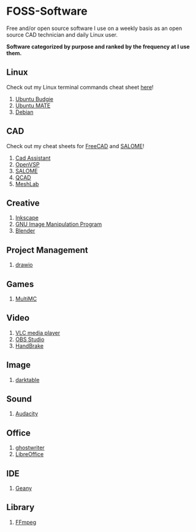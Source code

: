 # FOSS-Software
Free and/or open source software I use on a weekly basis as an open source CAD technician and daily Linux user.

**Software categorized by purpose and ranked by the frequency at I use them.**

## Linux
Check out my Linux terminal commands cheat sheet [here](https://github.com/EvokeMadness/linux-terminal-emulator-cheat-sheets)!

1) [Ubuntu Budgie](https://ubuntubudgie.org/)
2) [Ubuntu MATE](https://ubuntu-mate.org/)
3) [Debian](https://www.debian.org/)

## CAD
Check out my cheat sheets for [FreeCAD](https://github.com/EvokeMadness/FreeCAD-Cheat-Sheets) and [SALOME](https://github.com/EvokeMadness/SALOME-Cheat-Sheets)!

1) [Cad Assistant](https://www.opencascade.com/products/cad-assistant/)
2) [OpenVSP](http://openvsp.org/)
3) [SALOME](https://www.salome-platform.org/)
4) [QCAD](https://www.qcad.org/en/)
5) [MeshLab](https://www.meshlab.net/)

## Creative

1) [Inkscape](https://inkscape.org/)
2) [GNU Image Manipulation Program](https://www.gimp.org/)
3) [Blender](https://www.blender.org/)

## Project Management

1) [drawio](https://www.diagrams.net/)

## Games

1) [MultiMC](https://multimc.org/)

## Video

1) [VLC media player](https://www.videolan.org/vlc/)
2) [OBS Studio](https://obsproject.com/)
3) [HandBrake](https://handbrake.fr/)

## Image

1) [darktable](https://www.darktable.org/)

## Sound

1) [Audacity](https://www.audacityteam.org/)

## Office

1) [ghostwriter](https://wereturtle.github.io/ghostwriter/)
2) [LibreOffice](https://www.libreoffice.org/)

## IDE

1) [Geany](https://www.geany.org/)

## Library

1) [FFmpeg](https://www.ffmpeg.org/)
